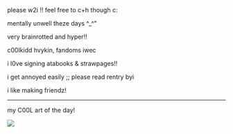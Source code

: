 <body>
<p>please w2i !! feel free to c+h though c:</p>
<p>mentally unwell theze days ^_^"</p>
<p>very brainrotted and hyper!!</p>
<p>c00lkidd hvykin, fandoms iwec</p>
<p> i l0ve signing atabooks & strawpages!! </p>
<p>i get annoyed easily ;; please read rentry byi</p>
<p>i like making friendz!</p>
<hr>
<p>my C00L art of the day!</p>
<img src="https://media.discordapp.net/attachments/1171379517919600701/1343505779168247851/Untitled127.png?ex=67bd84c2&is=67bc3342&hm=a13b205ff5ae24ead1f9469a56480461a04fa607ab371cce5451bc346bd7ff48&=&format=webp&quality=lossless&width=495&height=428">
</body>
